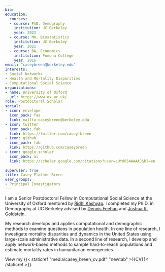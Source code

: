 ```yaml
---
bio: 
education:
  courses:
  - course: PhD, Demography
    institution: UC Berkeley
    year: 2023
  - course: MA, Biostatistics
    institution: UC Berkeley 
    year: 2021
  - course: BA, Economics 
    institution: Pomona College
    year: 2016
email: "caseybreen@berkeley.edu"
interests:
- Social Networks
- Health and Mortality Disparities
- Computational Social Science
organizations:
- name: University of Oxford
  url: https://www.ox.ac.uk/
role: Postdoctoral Scholar
social:
- icon: envelope
  icon_pack: fas
  link: mailto:caseybreen@berkeley.edu
- icon: twitter
  icon_pack: fab
  link: https://twitter.com/caseyfbreen
- icon: github
  icon_pack: fab
  link: https://github.com/caseybreen
- icon: google-scholar
  icon_pack: ai
  link: https://scholar.google.com/citations?user=sUYdR54AAAAJ&hl=en
  
superuser: true
title: Casey Flather Breen
user_groups:
- Principal Investigators
---
```


I am a Senior Postdoctoral Fellow in Computational Social Science at the University of Oxford mentored by [Ridhi Kashyap](https://www.demography.ox.ac.uk/people/ridhi-kashyap). I completed my Ph.D. in Demography at UC Berkeley advised by [Dennis Feehan](https://dennisfeehan.org/) and [Joshua R. Goldstein](https://jrgoldstein.com/). 

My research develops and applies computational and demographic methods to examine questions in population health. In one line of research, I investigate mortality disparities and dynamics in the United States using large-scale administrative data. In a second line of research, I develop and apply network-based methods to sample hard-to-reach populations and estimate mortality rates in humanitarian emergencies.

View my {{< staticref "media/casey_breen_cv.pdf" "newtab" >}}CV{{< /staticref >}}.
